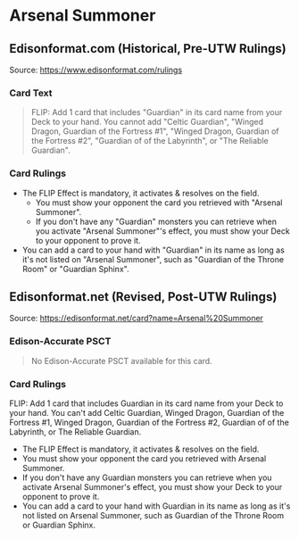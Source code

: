 # Arsenal Summoner

## Edisonformat.com (Historical, Pre-UTW Rulings)

Source: https://www.edisonformat.com/rulings

### Card Text

> FLIP: Add 1 card that includes "Guardian" in its card name from your Deck to your hand. You cannot add "Celtic Guardian", "Winged Dragon, Guardian of the Fortress #1", "Winged Dragon, Guardian of the Fortress #2", "Guardian of of the Labyrinth", or "The Reliable Guardian".

### Card Rulings

*   The FLIP Effect is mandatory, it activates & resolves on the field.
    *   You must show your opponent the card you retrieved with "Arsenal Summoner".
    *   If you don't have any "Guardian" monsters you can retrieve when you activate "Arsenal Summoner"'s effect, you must show your Deck to your opponent to prove it.
*   You can add a card to your hand with "Guardian" in its name as long as it's not listed on "Arsenal Summoner", such as "Guardian of the Throne Room" or "Guardian Sphinx".

## Edisonformat.net (Revised, Post-UTW Rulings)

Source: https://edisonformat.net/card?name=Arsenal%20Summoner

### Edison-Accurate PSCT

> No Edison-Accurate PSCT available for this card.

### Card Rulings

FLIP: Add 1 card that includes Guardian in its card name from your Deck to your hand. You can't add Celtic Guardian, Winged Dragon, Guardian of the Fortress #1, Winged Dragon, Guardian of the Fortress #2, Guardian of of the Labyrinth, or The Reliable Guardian.
*   The FLIP Effect is mandatory, it activates & resolves on the field.
*   You must show your opponent the card you retrieved with Arsenal Summoner.
*   If you don't have any Guardian monsters you can retrieve when you activate Arsenal Summoner's effect, you must show your Deck to your opponent to prove it.
*   You can add a card to your hand with Guardian in its name as long as it's not listed on Arsenal Summoner, such as Guardian of the Throne Room or Guardian Sphinx.
            